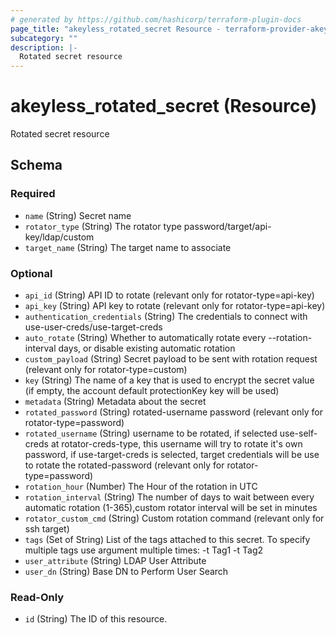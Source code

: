 ```yaml
---
# generated by https://github.com/hashicorp/terraform-plugin-docs
page_title: "akeyless_rotated_secret Resource - terraform-provider-akeyless"
subcategory: ""
description: |-
  Rotated secret resource
---
```


# akeyless_rotated_secret (Resource)

Rotated secret resource



<!-- schema generated by tfplugindocs -->
## Schema

### Required

- `name` (String) Secret name
- `rotator_type` (String) The rotator type password/target/api-key/ldap/custom
- `target_name` (String) The target name to associate

### Optional

- `api_id` (String) API ID to rotate (relevant only for rotator-type=api-key)
- `api_key` (String) API key to rotate (relevant only for rotator-type=api-key)
- `authentication_credentials` (String) The credentials to connect with use-user-creds/use-target-creds
- `auto_rotate` (String) Whether to automatically rotate every --rotation-interval days, or disable existing automatic rotation
- `custom_payload` (String) Secret payload to be sent with rotation request (relevant only for rotator-type=custom)
- `key` (String) The name of a key that is used to encrypt the secret value (if empty, the account default protectionKey key will be used)
- `metadata` (String) Metadata about the secret
- `rotated_password` (String) rotated-username password (relevant only for rotator-type=password)
- `rotated_username` (String) username to be rotated, if selected use-self-creds at rotator-creds-type, this username will try to rotate it's own password, if use-target-creds is selected, target credentials will be use to rotate the rotated-password (relevant only for rotator-type=password)
- `rotation_hour` (Number) The Hour of the rotation in UTC
- `rotation_interval` (String) The number of days to wait between every automatic rotation (1-365),custom rotator interval will be set in minutes
- `rotator_custom_cmd` (String) Custom rotation command (relevant only for ssh target)
- `tags` (Set of String) List of the tags attached to this secret. To specify multiple tags use argument multiple times: -t Tag1 -t Tag2
- `user_attribute` (String) LDAP User Attribute
- `user_dn` (String) Base DN to Perform User Search

### Read-Only

- `id` (String) The ID of this resource.


